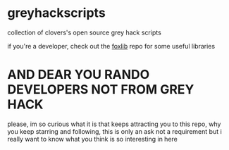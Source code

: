 # greyhackscripts
collection of clovers's open source grey hack scripts

if you're a developer, check out the [foxlib](https://github.com/cloverrfoxx/foxlib-gh) repo for some useful libraries

# AND DEAR YOU RANDO DEVELOPERS NOT FROM GREY HACK
please, im so curious what it is that keeps attracting you to this repo, why you keep starring and following, this is only an ask not a requirement but i really want to know what you think is so interesting in here
